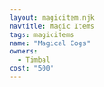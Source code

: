 ```yaml
---
layout: magicitem.njk
navtitle: Magic Items
tags: magicitems
name: "Magical Cogs"
owners:
  - Timbal
cost: "500"
---
```

